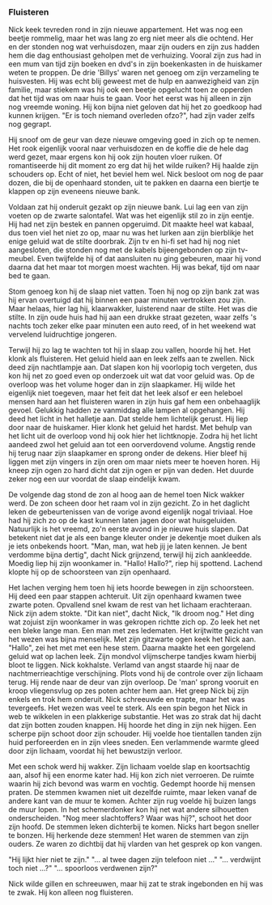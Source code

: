 ### Fluisteren

Nick keek tevreden rond in zijn nieuwe appartement. Het was nog een beetje rommelig, maar het was lang zo erg niet meer als die ochtend. Her en der stonden nog wat verhuisdozen, maar zijn ouders en zijn zus hadden hem die dag enthousiast geholpen met de verhuizing. Vooral zijn zus had in een mum van tijd zijn boeken en dvd's in zijn boekenkasten in de huiskamer weten te proppen. De drie 'Billys' waren net genoeg om zijn verzameling te huisvesten. Hij was echt blij geweest met de hulp en aanwezigheid van zijn familie, maar stiekem was hij ook een beetje opgelucht toen ze opperden dat het tijd was om naar huis te gaan. Voor het eerst was hij alleen in zijn nog vreemde woning. Hij kon bijna niet geloven dat hij het zo goedkoop had kunnen krijgen. "Er is toch niemand overleden ofzo?", had zijn vader zelfs nog gegrapt. 

Hij snoof om de geur van deze nieuwe omgeving goed in zich op te nemen. Het rook eigenlijk vooral naar verhuisdozen en de koffie die de hele dag werd gezet, maar ergens kon hij ook zijn houten vloer ruiken. Of romantiseerde hij dit moment zo erg dat hij het wilde ruiken? Hij haalde zijn schouders op. Echt of niet, het beviel hem wel. Nick besloot om nog de paar dozen, die bij de openhaard stonden, uit te pakken en daarna een biertje te klappen op zijn eveneens nieuwe bank.

Voldaan zat hij onderuit gezakt op zijn nieuwe bank. Lui lag een van zijn voeten op de zwarte salontafel. Wat was het eigenlijk stil zo in zijn eentje. Hij had net zijn bestek en pannen opgeruimd. Dit maakte heel wat kabaal, dus toen viel het niet zo op, maar nu was het lurken aan zijn bierblikje het enige geluid wat de stilte doorbrak. Zijn tv en hi-fi set had hij nog niet aangesloten, die stonden nog met de kabels bijeengebonden op zijn tv-meubel. Even twijfelde hij of dat aansluiten nu ging gebeuren, maar hij vond daarna dat het maar tot morgen moest wachten. Hij was bekaf, tijd om naar bed te gaan.

Stom genoeg kon hij de slaap niet vatten. Toen hij nog op zijn bank zat was hij ervan overtuigd dat hij binnen een paar minuten vertrokken zou zijn. Maar helaas, hier lag hij, klaarwakker, luisterend naar de stilte. Het was die stilte. In zijn oude huis had hij aan een drukke straat gezeten, waar zelfs 's nachts toch zeker elke paar minuten een auto reed, of in het weekend wat vervelend luidruchtige jongeren.

Terwijl hij zo lag te wachten tot hij in slaap zou vallen, hoorde hij het. Het klonk als fluisteren. Het geluid hield aan en leek zelfs aan te zwellen. Nick deed zijn nachtlampje aan. Dat slapen kon hij voorlopig toch vergeten, dus kon hij net zo goed even op onderzoek uit wat dat voor geluid was. Op de overloop was het volume hoger dan in zijn slaapkamer. Hij wilde het eigenlijk niet toegeven, maar het feit dat het leek alsof er een heleboel mensen hard aan het fluisteren waren in zijn huis gaf hem een onbehaaglijk gevoel. Gelukkig hadden ze vanmiddag alle lampen al opgehangen. Hij deed het licht in het halletje aan. Dat stelde hem lichtelijk gerust. Hij liep door naar de huiskamer. Hier klonk het geluid het hardst. Met behulp van het licht uit de overloop vond hij ook hier het lichtknopje. Zodra hij het licht aandeed zwol het geluid aan tot een oorverdovend volume. Angstig rende hij terug naar zijn slaapkamer en sprong onder de dekens. Hier bleef hij liggen met zijn vingers in zijn oren om maar niets meer te hoeven horen. Hij kneep zijn ogen zo hard dicht dat zijn ogen er pijn van deden. Het duurde zeker nog een uur voordat de slaap eindelijk kwam.

De volgende dag stond de zon al hoog aan de hemel toen Nick wakker werd. De zon scheen door het raam vol in zijn gezicht. Zo in het daglicht leken de gebeurtenissen van de vorige avond eigenlijk nogal triviaal. Hoe had hij zich zo op de kast kunnen laten jagen door wat huisgeluiden. Natuurlijk is het vreemd, zo'n eerste avond in je nieuwe huis slapen. Dat betekent niet dat je als een bange kleuter onder je dekentje moet duiken als je iets onbekends hoort. "Man, man, wat heb jij je  laten kennen. Je bent verdomme bijna dertig", dacht Nick grijnzend, terwijl hij zich aankleedde. Moedig liep hij zijn woonkamer in. "Hallo! Hallo?", riep hij spottend. Lachend klopte hij op de schoorsteen van zijn openhaard.

Het lachen verging hem toen hij iets hoorde bewegen in zijn schoorsteen. Hij deed een paar stappen achteruit. Uit zijn openhaard kwamen twee zwarte poten. Opvallend snel kwam de rest van het lichaam erachteraan. Nick zijn adem stokte. "Dit kan niet", dacht Nick, "Ik droom nog." Het ding wat zojuist zijn woonkamer in was gekropen richtte zich op. Zo leek het net een bleke lange man. Een man met zes ledematen. Het krijtwitte gezicht van het wezen was bijna menselijk. Met zijn gitzwarte ogen keek het Nick aan. "Hallo", zei het met met een hese stem. Daarna maakte het een gorgelend geluid wat op lachen leek. Zijn mondvol vlijmscherpe tandjes kwam hierbij bloot te liggen. Nick kokhalste. Verlamd van angst staarde hij naar de nachtmerrieachtige verschijning. Plots vond hij de controle over zijn lichaam terug. Hij rende naar de deur van zijn overloop. De 'man' sprong vooruit en kroop vliegensvlug op zes poten achter hem aan. Het greep Nick bij zijn enkels en trok hem onderuit. Nick schreeuwde en trapte, maar het was tevergeefs. Het wezen was veel te sterk. Als een spin begon het Nick in web te wikkelen in een plakkerige substantie. Het was zo strak dat hij dacht dat zijn botten zouden knappen. Hij hoorde het ding in zijn nek hijgen. Een scherpe pijn schoot door zijn schouder. Hij voelde hoe tientallen tanden zijn huid perforeerden en in zijn vlees sneden. Een verlammende warmte gleed door zijn lichaam, voordat hij het bewustzijn verloor.

Met een schok werd hij wakker. Zijn lichaam voelde slap en koortsachtig aan, alsof hij een enorme kater had. Hij kon zich niet verroeren. De ruimte waarin hij zich bevond was warm en vochtig. Gedempt hoorde hij mensen praten. De stemmen kwamen niet uit dezelfde ruimte, maar leken vanaf de andere kant van de muur te komen. Achter zijn rug voelde hij buizen langs de muur lopen. In het schemerdonker kon hij net wat andere silhouetten onderscheiden. "Nog meer slachtoffers? Waar was hij?", schoot het door zijn hoofd. De stemmen leken dichterbij te komen. Nicks hart begon sneller te bonzen. Hij herkende deze stemmen! Het waren de stemmen van zijn ouders. Ze waren zo dichtbij dat hij vlarden van het gesprek op kon vangen.

"Hij lijkt hier niet te zijn."
"... al twee dagen zijn telefoon niet ..."
"... verdwijnt toch niet ...?" 
"... spoorloos verdwenen zijn?"

Nick wilde gillen en schreeuwen, maar hij zat te strak ingebonden en hij was te zwak. Hij kon alleen nog fluisteren.